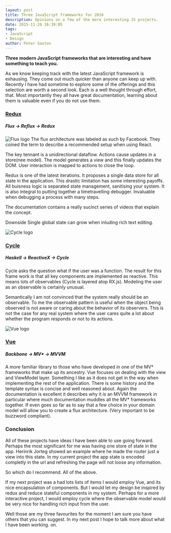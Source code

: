 ```yaml
---
layout: post
title: Three JavaScript frameworks for 2016
description: Opinions on a few of the more interesting JS projects.
date: 2015-11-26 16:39:05
tags:
- JavaScript
- Design
author: Peter Saxton
---
```


**Three modern JavaScript frameworks that are interesting and have something to teach you.**

As we know keeping track with the latest JavaScript framework is exhausing.
They come out much quicker than anyone can keep up with.
Recently I have had sometime to explore some of the offerings and this selection are worth a second look.
Each is a well thought through effort, that.
Most importantly they all have great documentation, learning about them is valuable even if you do not use them.

###  [Redux](http://redux.js.org/)

##### Flux -> Reflux -> Redux

![Flux logo](http://img.stackshare.io/service/1275/flux.png)
The flux architecture was labeled as such by Facebook.
They coined the term to describe a recommended setup when using React.

The key tennant is a unidirectional dataflow. Actions cause updates in a store(nee model).
The model generates a view and this finally updates the DOM.
User interaction is mapped to actions to close the loop.

Redux is one of the latest iterations.
It proposes a single data store for all state in the application.
This drastic limitation has some interesting payoffs.
All buisness logic is separated state management, sanitising your system.
It is also integral to putting together a timetravelling debugger.
Invaluable when debugging a process with many steps.

The documentation contains a really sucinct series of videos that explain the concept.

Downside Single global state can grow when inluding rich text editing.

![Cycle logo](http://cycle.js.org/img/cyclejs_logo.svg)

### [Cycle](http://cycle.js.org/)

##### Haskell -> ReactiveX -> Cycle
Cycle asks the question what if the user was a function.
The result for this frame work is that all key components are implemented as reactive.
This means lots of observables (Cycle is layered atop RX.js).
Modeling the user as an observable is certainly unusual.

Semantically I am not convinced that the system really should be an observable.
To me the observable pattern is useful when the object being observed is not aware or caring about the behavior of its observers.
This is not the case for any real system where the user cares quite a lot about whether the program responds or not to its actions.


![Vue logo](http://vuejs.org/images/logo.png)

### [Vue](http://vuejs.org/)

##### Backbone -> MV* -> MVVM

A more familiar library to those who have developed in one of the MV* frameworks that make up its ancestry.
Vue focuses on dealing with the view and ViewModel layer.
Something I like as it does not get in the way when implementing the rest of the application.
There is some history and the template syntax is concise and well reasoned about.
Again the documentation is excellent it describes why it is an MVVM framework in particular where much documentation muddles all the MV* frameworks together.
If even goes so far as to say that a few choice in your domain model will allow you to create a flux architecture. (Very important to be buzzword compliant).

### Conclusion

All of these projects have ideas I have been able to use going forward.
Perhaps the most significant for me was having one store of state in the app.
Herinrik Jorteg showed an example where he made the router just a view into this state.
In my current project the app state is encoded completly in the url and refreshing the page will not loose any information.

So which do I recommend. All of the above.

If my next project was a had lots lists of items I would employ Vue, and its nice encapsulation of components.
But I would let my design be inspired by redux and reduce stateful components in my system.
Perhaps for a more interactive project, I would employ cycle where the observable model would be very nice for handling rich input from the user.

Well those are my three favourites for the moment I am sure you have others that you can suggest. In my next post I hope to talk more about what I have been working. on.
